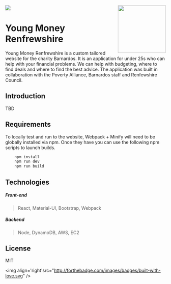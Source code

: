 <img src="demo.gif" />

<img align='right' width='150' height='150' src="https://raw.githubusercontent.com/william-taylor/young-money-renfrewshire/master/website/People-256.png" />

# Young Money Renfrewshire

Young Money Renfrewshire is a custom tailored website for the charity Barnardos. It is an application for under 25s who can help with your financial problems. We can help with budgeting, where to find deals and where to find the best advice. The application was built in collaboration with the Poverty Alliance, Barnardos staff and Renfewshire Council.

## Introduction

TBD

## Requirements

To locally test and run to the website, Webpack + Minify will need to be globally installed via npm. Once they have you can use the following npm scripts to launch builds.

```cmd
    npm install
    npm run dev
    npm run build
```

## Technologies

##### Front-end

> React, Material-UI, Bootstrap, Webpack

##### Backend

> Node, DynamoDB, AWS, EC2 

## License

MIT

<img align='right'src="http://forthebadge.com/images/badges/built-with-love.svg" />